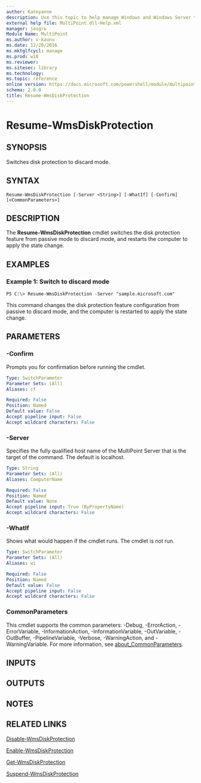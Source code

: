 ```yaml
---
author: Kateyanne
description: Use this topic to help manage Windows and Windows Server technologies with Windows PowerShell.
external help file: MultiPoint.dll-Help.xml
manager: jasgro
Module Name: MultiPoint
ms.author: v-kaunu
ms.date: 12/20/2016
ms.mktglfcycl: manage
ms.prod: w10
ms.reviewer: 
ms.sitesec: library
ms.technology: 
ms.topic: reference
online version: https://docs.microsoft.com/powershell/module/multipoint/resume-wmsdiskprotection?view=windowsserver2016-ps&wt.mc_id=ps-gethelp
schema: 2.0.0
title: Resume-WmsDiskProtection
---
```


# Resume-WmsDiskProtection

## SYNOPSIS
Switches disk protection to discard mode.

## SYNTAX

```
Resume-WmsDiskProtection [-Server <String>] [-WhatIf] [-Confirm] [<CommonParameters>]
```

## DESCRIPTION
The **Resume-WmsDiskProtection** cmdlet switches the disk protection feature from passive mode to discard mode, and restarts the computer to apply the state change.

## EXAMPLES

### Example 1: Switch to discard mode
```
PS C:\> Resume-WmsDiskProtection -Server "sample.microsoft.com"
```

This command changes the disk protection feature configuration from passive to discard mode, and the computer is restarted to apply the state change.

## PARAMETERS

### -Confirm
Prompts you for confirmation before running the cmdlet.

```yaml
Type: SwitchParameter
Parameter Sets: (All)
Aliases: cf

Required: False
Position: Named
Default value: False
Accept pipeline input: False
Accept wildcard characters: False
```

### -Server
Specifies the fully qualified host name of the MultiPoint Server that is the target of the command.
The default is localhost.

```yaml
Type: String
Parameter Sets: (All)
Aliases: ComputerName

Required: False
Position: Named
Default value: None
Accept pipeline input: True (ByPropertyName)
Accept wildcard characters: False
```

### -WhatIf
Shows what would happen if the cmdlet runs.
The cmdlet is not run.

```yaml
Type: SwitchParameter
Parameter Sets: (All)
Aliases: wi

Required: False
Position: Named
Default value: False
Accept pipeline input: False
Accept wildcard characters: False
```

### CommonParameters
This cmdlet supports the common parameters: -Debug, -ErrorAction, -ErrorVariable, -InformationAction, -InformationVariable, -OutVariable, -OutBuffer, -PipelineVariable, -Verbose, -WarningAction, and -WarningVariable. For more information, see [about_CommonParameters](https://go.microsoft.com/fwlink/?LinkID=113216).

## INPUTS

## OUTPUTS

## NOTES

## RELATED LINKS

[Disable-WmsDiskProtection](./Disable-WmsDiskProtection.md)

[Enable-WmsDiskProtection](./Enable-WmsDiskProtection.md)

[Get-WmsDiskProtection](./Get-WmsDiskProtection.md)

[Suspend-WmsDiskProtection](./Suspend-WmsDiskProtection.md)

